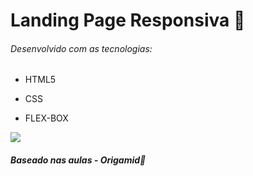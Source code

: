 # Landing Page Responsiva :blue_heart:

###### Desenvolvido com as tecnologias:

-  HTML5

- CSS

- FLEX-BOX

![](https://i.imgur.com/H9UjB1B.png)

##### Baseado nas aulas - Origamid:fist_oncoming:

